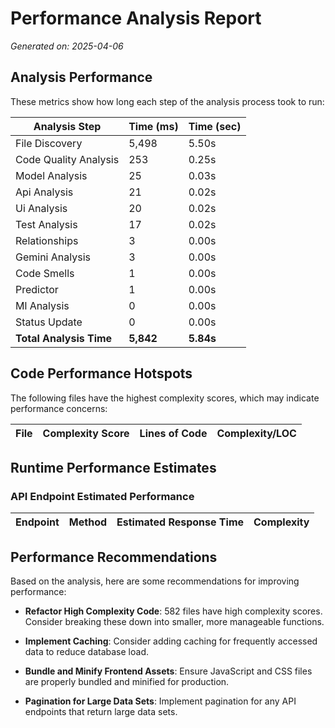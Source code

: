# Performance Analysis Report

_Generated on: 2025-04-06_

## Analysis Performance

These metrics show how long each step of the analysis process took to run:

| Analysis Step | Time (ms) | Time (sec) |
|--------------|------------|------------|
| File Discovery | 5,498 | 5.50s |
| Code Quality Analysis | 253 | 0.25s |
| Model Analysis | 25 | 0.03s |
| Api Analysis | 21 | 0.02s |
| Ui Analysis | 20 | 0.02s |
| Test Analysis | 17 | 0.02s |
| Relationships | 3 | 0.00s |
| Gemini Analysis | 3 | 0.00s |
| Code Smells | 1 | 0.00s |
| Predictor | 1 | 0.00s |
| Ml Analysis | 0 | 0.00s |
| Status Update | 0 | 0.00s |
| **Total Analysis Time** | **5,842** | **5.84s** |

## Code Performance Hotspots

The following files have the highest complexity scores, which may indicate performance concerns:

| File | Complexity Score | Lines of Code | Complexity/LOC |
|------|-----------------|---------------|----------------|

## Runtime Performance Estimates

### API Endpoint Estimated Performance

| Endpoint | Method | Estimated Response Time | Complexity |
|----------|--------|-------------------------|------------|

## Performance Recommendations

Based on the analysis, here are some recommendations for improving performance:

- **Refactor High Complexity Code**: 582 files have high complexity scores. Consider breaking these down into smaller, more manageable functions.

- **Implement Caching**: Consider adding caching for frequently accessed data to reduce database load.

- **Bundle and Minify Frontend Assets**: Ensure JavaScript and CSS files are properly bundled and minified for production.

- **Pagination for Large Data Sets**: Implement pagination for any API endpoints that return large data sets.

